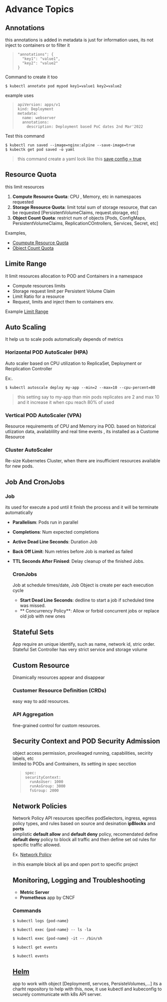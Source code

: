 # Advance Topics

## Annotations

this annotations is added in metadata is just for information uses, its not inject to containers or to filter it

> ```
> "annotations": {
>   "key1": "value1",
>   "key2": "value2"
> }
> ```

Command to create it too

```
$ kubectl annotate pod mypod key1=value1 key2=value2
```

example uses

> ```
> apiVersion: apps/v1
> kind: Deployment
> metadata:
>   name: webserver
>   annotations:
>     description: Deployment based PoC dates 2nd Mar'2022
> ```

Test this command

```
$ kubectl run saved --image=nginx:alpine --save-image=true
$ kubectk get pod saved -o yaml
```
> this command create a yaml look like this [save config = true](./saved-config-trye.yaml)

## Resource Quota

this limit resources
1. **Compute Resource Quota**: CPU , Memory, etc in namespaces requested
2. **Storage Resource Quota**: limit total sum of storage resource, that can be requested [PersistentVolumeClaims, request.storage, etc]
3. **Object Count Quota**: restrict num of objects [Pods, ConfigMaps, PersistentVolumeClaims, ReplicationCOntrollers, Services, Secret, etc]

Examples, 
* [Coumpute Resource Quota](./computeresourcequote.yaml)
* [Object Count Quota](./objectcountquota.yaml)

## Limite Range

It limit resources allocation to POD and Containers in a namespace
*  Compute resources limits
*  Storage request limit per Persistent Volume Claim
*  Limit Ratio for a resource
*  Request, limits and inject them to containers env.

  Example [Limit Range](./limitrange.yaml)

## Auto Scaling

It help us to scale pods automatically depends of metrics

### Horizontal POD AutoScaler (HPA)

Auto scaler based on CPU utilization to ReplicaSet, Deployment or Recplication Controller

Ex:.
```
$ kubectl autoscale deploy my-app --min=2 --max=10 --cpu-percent=80
```
> this setting say to my-app than min pods replicates are 2 and max 10 and it increase it when cpu reach 80% of used

### Vertical POD AutoScaler (VPA)

Resource requirements of CPU and Memory ina POD. based on historical utlization data, availablility and real time events , its installed as a Custome Resource

### Cluster AutoScaler

Re-size Kubernetes Cluster, when there are insufficient resources available for new pods.

## Job And CronJobs

### Job

its used for execute a pod until it finish the process and it will be terminate automatically

* **Parallelism**: Pods run in parallel
* **Completions**: Num expected completions
* **Active Dead Line Seconds**: Duration Job
* **Back Off Limit**: Num retries before Job is marked as failed
* **TTL Seconds After Finised**: Delay cleanup of the finished Jobs.

  ### CronJobs

  Job at schedule times/date, Job Object is create per each execution cycle

  * **Start Dead Line Seconds**: dedline to start a job if scheduled time was missed.
  * ** Concurrency Policy**: Allow or forbid concurrent jobs or replace old job with new ones

  ## Stateful Sets

  App require an unique identify, such as name, network id, stric order. Stateful Set Controller has very strict service and storage volume

  ## Custom Resource

  Dinamically resources appear and disappear

  ### Customer Resource Definition (CRDs)

  easy way to add resources.

  ### API Aggregation

  fine-grained control for custom resources.

  ## Security Context and POD Security Admission

  object access permission, provileaged running, capabilities, secirity labels, etc\
  limited to PODs and Contrainers, its setting in spec secction

  > ```
  > spec:
  > securityContext:
  >   runAsUser: 1000
  >   runAsGroup: 3000
  >   fsGroup: 2000
  > ```

  ## Network Policies

  Network Policy API resources specifies podSelectors, ingress, egress policy types, and rules based on source and desination **ipBlocks** and **ports**\
  simplistic **default allow** and **default deny** policy, recomendated define **default deny** policy to block all traffic and then define set od rules for specific traffic allowed.

  Ex. [Network Policy](./networkpolicy.yaml)

  in this example block all ips and open port to specific project

  ## Monitoring, Logging and Troubleshooting

  * **Metric Server**
  * **Prometheus** app by CNCF

  ### Commands

  ```
  $ kubectl logs {pod-name}
  ```
  ```
  $ kubectl exec {pod-name} -- ls -la
  ```
  ```
  $ kubectl exec {pod-name} -it -- /bin/sh
  ```
  ```
  $ kubectl get events
  ```
  ```
  $ kubectl events
  ```

  ## [Helm](https://helm.sh/)

  app to work with object [Deploymentl, servces, PersisteVolumes,...] its a charht repository to help with this, now, it use kubectl and kubeconfig to securely communicate with k8s API server.
